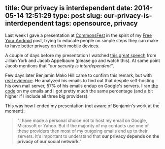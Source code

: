 title: Our privacy is interdependent
date: 2014-05-14 12:51:29 
type: post
slug: our-privacy-is-interdependent
tags: opensource, privacy
---

Last week I gave a presentation at [CommonsFest](http://commonsfest.info/) in the spirit of my [Free Your Android](http://www.roussos.cc/2014/05/08/free-your-android/) post, trying to educate people on simple steps they can make to have better privacy on their mobile devices.

A couple of days before my presentation I watched [this great speech](https://www.youtube.com/watch?v=BBgZyV4iltw) from Jillian York and Jacob Appelbaum (please go and watch this). At some point Jacob mentions that *"our security is interdependent"*.

Few days later Benjamin Mako Hill came to confirm this remark, but with [real evidence](http://mako.cc/copyrighteous/google-has-most-of-my-email-because-it-has-all-of-yours). He analyzed his emails to find out that despite self-hosting his own mail server, 57% of his emails endup on Google's servers. I ran [the code](http://projects.mako.cc/source/?p=gmail-maildir-counter) on my emails and I got pretty much the same percentage (and a bit higher if I include all three big providers).

This was how I ended my presentation (not aware of Benjamin's work at the moment):

> "I have made a personal choice not to host my email on Google, Microsoft or Yahoo. But if the majority of my contacts use one of these providers then most of my outgoing emails end up to their servers. It's important to understand that **our privacy depends on the privacy of our social network**."
